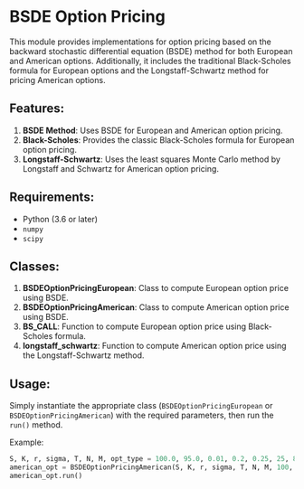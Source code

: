 # BSDE Option Pricing

This module provides implementations for option pricing based on the backward stochastic differential equation (BSDE) method for both European and American options. Additionally, it includes the traditional Black-Scholes formula for European options and the Longstaff-Schwartz method for pricing American options.

## Features:

1. **BSDE Method**: Uses BSDE for European and American option pricing.
2. **Black-Scholes**: Provides the classic Black-Scholes formula for European option pricing.
3. **Longstaff-Schwartz**: Uses the least squares Monte Carlo method by Longstaff and Schwartz for American option pricing.

## Requirements:

- Python (3.6 or later)
- `numpy`
- `scipy`

## Classes:

1. **BSDEOptionPricingEuropean**: Class to compute European option price using BSDE.
2. **BSDEOptionPricingAmerican**: Class to compute American option price using BSDE.
3. **BS_CALL**: Function to compute European option price using Black-Scholes formula.
4. **longstaff_schwartz**: Function to compute American option price using the Longstaff-Schwartz method.

## Usage:

Simply instantiate the appropriate class (`BSDEOptionPricingEuropean` or `BSDEOptionPricingAmerican`) with the required parameters, then run the `run()` method.

Example:
```python
S, K, r, sigma, T, N, M, opt_type = 100.0, 95.0, 0.01, 0.2, 0.25, 25, 8920, 'call'
american_opt = BSDEOptionPricingAmerican(S, K, r, sigma, T, N, M, 100, opt_type)
american_opt.run()

